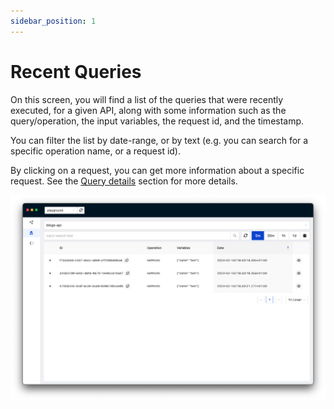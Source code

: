 ```yaml
---
sidebar_position: 1
---
```


# Recent Queries

On this screen, you will find a list of the queries that were recently executed, for a given API, along with some information such as the query/operation, the input variables, the request id, and the timestamp.

You can filter the list by date-range, or by text (e.g. you can search for a specific operation name, or a request id).

By clicking on a request, you can get more information about a specific request. See the [Query details](query-details) section for more details. 

![Recent Queries](img/recent-queries.png)
